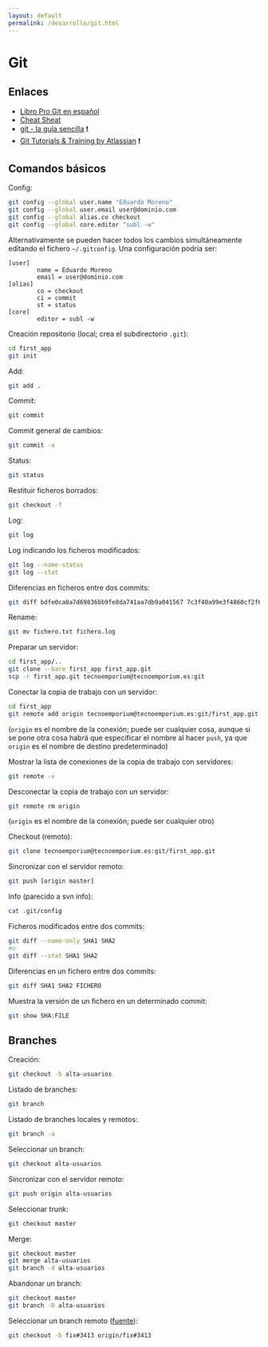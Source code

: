 ```yaml
---
layout: default
permalink: /desarrollo/git.html
---
```


# Git

## Enlaces

*  [Libro Pro Git en español](http://git-scm.com/book/es)
*  [Cheat Sheat](http://cheat.errtheblog.com/s/git)
*  [git - la guía sencilla](http://rogerdudler.github.com/git-guide/index.es.html) :exclamation:
*  [Git Tutorials & Training by Atlassian](http://atlassian.com/git) :exclamation:

## Comandos básicos

Config:

```bash
git config --global user.name "Eduardo Moreno"
git config --global user.email user@dominio.com
git config --global alias.co checkout
git config --global core.editor "subl -w"
```

Alternativamente se pueden hacer todos los cambios simultáneamente editando el fichero `~/.gitconfig`. Una configuración podría ser:

```
[user]
        name = Eduardo Moreno
        email = user@dominio.com
[alias]
        co = checkout
        ci = commit
        st = status
[core]
        editor = subl -w
```

Creación repositorio (local; crea el subdirectorio `.git`):

```bash
cd first_app
git init
```

Add:

```bash
git add .
```

Commit:

```bash
git commit
```

Commit general de cambios:

```bash
git commit -a
```

Status:

```bash
git status
```

Restituir ficheros borrados:

```bash
git checkout -f
```

Log:

```bash
git log
```

Log indicando los ficheros modificados:

```bash
git log --name-status
git log --stat
```

Diferencias en ficheros entre dos commits:

```bash
git diff bdfe0ca0a7d69836bb9fe8da741aa7db9a041567 7c3f40a99e3f4860cf2f6327e118fd433e9ec5f6
```

Rename:

```bash
git mv fichero.txt fichero.log
```

Preparar un servidor:

```bash
cd first_app/..
git clone --bare first_app first_app.git
scp -r first_app.git tecnoemporium@tecnoemporium.es:git
```

Conectar la copia de trabajo con un servidor:

```bash
cd first_app
git remote add origin tecnoemporium@tecnoemporium.es:git/first_app.git
```

(`origin` es el nombre de la conexión; puede ser cualquier cosa, aunque si se pone otra cosa habrá que especificar el nombre al hacer `push`, ya que `origin` es el nombre de destino predeterminado)

Mostrar la lista de conexiones de la copia de trabajo con servidores:

```bash
git remote -v
```

Desconectar la copia de trabajo con un servidor:

```bash
git remote rm origin
```

(`origin` es el nombre de la conexión; puede ser cualquier otro)

Checkout (remoto):

```bash
git clone tecnoemporium@tecnoemporium.es:git/first_app.git
```

Sincronizar con el servidor remoto:

```bash
git push [origin master]
```

Info (parecido a svn info):

```bash
cat .git/config
```

Ficheros modificados entre dos commits:

```bash
git diff --name-only SHA1 SHA2
#o
git diff --stat SHA1 SHA2
```

Diferencias en un fichero entre dos commits:

```bash
git diff SHA1 SHA2 FICHERO
```

Muestra la versión de un fichero en un determinado commit:

```bash
git show SHA:FILE
```

## Branches

Creación:

```bash
git checkout -b alta-usuarios
```

Listado de branches:

```bash
git branch
```

Listado de branches locales y remotos:

```bash
git branch -a
```

Seleccionar un branch:

```bash
git checkout alta-usuarios
```

Sincronizar con el servidor remoto:

```bash
git push origin alta-usuarios
```

Seleccionar trunk:

```bash
git checkout master
```

Merge:

```bash
git checkout master
git merge alta-usuarios
git branch -d alta-usuarios
```

Abandonar un branch:

```bash
git checkout master
git branch -D alta-usuarios
```

Seleccionar un branch remoto ([fuente](http://git-scm.com/book/ch3-5.html#Tracking-Branches)):

```bash
git checkout -b fix#3413 origin/fix#3413
```
